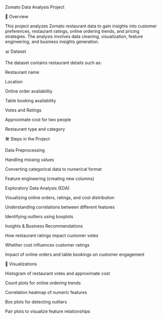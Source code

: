 Zomato Data Analysis Project

📌 Overview

This project analyzes Zomato restaurant data to gain insights into customer preferences, restaurant ratings, online ordering trends, and pricing strategies. The analysis involves data cleaning, visualization, feature engineering, and business insights generation.

📊 Dataset

The dataset contains restaurant details such as:

Restaurant name

Location

Online order availability

Table booking availability

Votes and Ratings

Approximate cost for two people

Restaurant type and category

🛠 Steps in the Project

Data Preprocessing

Handling missing values

Converting categorical data to numerical format

Feature engineering (creating new columns)

Exploratory Data Analysis (EDA)

Visualizing online orders, ratings, and cost distribution

Understanding correlations between different features

Identifying outliers using boxplots

Insights & Business Recommendations

How restaurant ratings impact customer votes

Whether cost influences customer ratings

Impact of online orders and table bookings on customer engagement

📌 Visualizations

Histogram of restaurant votes and approximate cost

Count plots for online ordering trends

Correlation heatmap of numeric features

Box plots for detecting outliers

Pair plots to visualize feature relationships
